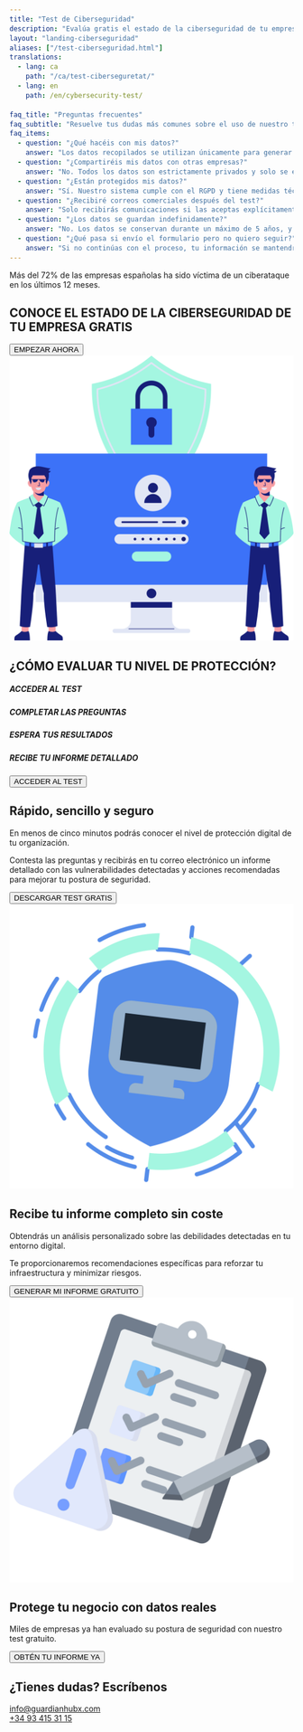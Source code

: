 ```yaml
---
title: "Test de Ciberseguridad"
description: "Evalúa gratis el estado de la ciberseguridad de tu empresa con GuardianHubX"
layout: "landing-ciberseguridad"
aliases: ["/test-ciberseguridad.html"]
translations:
  - lang: ca
    path: "/ca/test-ciberseguretat/"
  - lang: en
    path: /en/cybersecurity-test/

faq_title: "Preguntas frecuentes"
faq_subtitle: "Resuelve tus dudas más comunes sobre el uso de nuestro test y protección de datos."
faq_items:
  - question: "¿Qué hacéis con mis datos?"
    answer: "Los datos recopilados se utilizan únicamente para generar tu informe de ciberseguridad. No los compartimos con terceros ni los usamos con otros fines."
  - question: "¿Compartiréis mis datos con otras empresas?"
    answer: "No. Todos los datos son estrictamente privados y solo se emplean para ofrecerte el servicio solicitado."
  - question: "¿Están protegidos mis datos?"
    answer: "Sí. Nuestro sistema cumple con el RGPD y tiene medidas técnicas avanzadas para garantizar la seguridad de tus datos personales."
  - question: "¿Recibiré correos comerciales después del test?"
    answer: "Solo recibirás comunicaciones si las aceptas explícitamente. Durante el test no hay suscripción automática a newsletters."
  - question: "¿Los datos se guardan indefinidamente?"
    answer: "No. Los datos se conservan durante un máximo de 5 años, y puedes solicitar su eliminación en cualquier momento escribiendo a <a href='mailto:info@guardianhubx.com'>info@guardianhubx.com</a>."
  - question: "¿Qué pasa si envío el formulario pero no quiero seguir?"
    answer: "Si no continúas con el proceso, tu información se mantendrá activa durante 7 días y luego se eliminará automáticamente."
---
```


<!-- Hero Section -->
<section class="landing-hero-section">
  <div class="container">
    <div class="row align-items-center">
      <div class="col-lg-6 landing-fade-in">
        <p class="landing-hero-subtitle">
          Más del <span class="highlight-circle">72%</span> de las empresas españolas ha sido víctima de un ciberataque en los últimos 12 meses.
        </p>
        <h1 class="landing-hero-title">CONOCE EL ESTADO DE LA CIBERSEGURIDAD DE TU EMPRESA GRATIS</h1>
        <button onclick="window.location='https://guardianhubx.com/es/test'"  class="landing-btn landing-btn-primary">
          EMPEZAR AHORA <i class="fas fa-arrow-right landing-arrow-soft-green"></i>
        </button>
      </div>
      <div class="col-lg-6 text-center landing-slide-in-right">
        <div class="landing-hero-img-wrapper">
          <img src="/img/test-1.svg" alt="Monitor" class="img-fluid">
        </div>
      </div>
    </div>
  </div>
</section>

<!-- Steps Section -->
<section class="landing-steps-section py-5">
  <div class="container text-center">
    <h2 class="landing-cta-title landing-fade-in mb-5">¿CÓMO EVALUAR TU NIVEL DE PROTECCIÓN?</h2>
    <div class="d-flex flex-wrap justify-content-center steps-visual-container">
      <div class="step-card landing-fade-in">
        <div class="step-icon-wrapper bg-1"><i class="fas fa-mouse-pointer step-icon"></i></div>
        <h5 class="step-title">ACCEDER AL TEST</h5>
      </div>
      <div class="step-card landing-fade-in">
        <div class="step-icon-wrapper bg-2"><i class="fa-regular fa-check-square step-icon"></i></div>
        <h5 class="step-title">COMPLETAR LAS PREGUNTAS</h5>
      </div>
      <div class="step-card landing-fade-in">
        <div class="step-icon-wrapper bg-3"><i class="fa-regular fa-clock step-icon"></i></div>
        <h5 class="step-title">ESPERA TUS RESULTADOS</h5>
      </div>
      <div class="step-card landing-fade-in">
        <div class="step-icon-wrapper bg-4"><i class="fa-regular fa-envelope step-icon"></i></div>
        <h5 class="step-title">RECIBE TU INFORME DETALLADO</h5>
      </div>
    </div>
    <button onclick="location.href='https://guardianhubx.com/es/test'"  class="landing-btn landing-btn-primary mt-5 landing-fade-in">
      ACCEDER AL TEST <i class="fas fa-arrow-right landing-arrow-soft-green"></i>
    </button>
  </div>
</section>

<!-- Secció principal -->
<section class="landing-section">
  <div class="container">
    <div class="row align-items-center">
      <div class="col-lg-8 landing-slide-in-left">
        <h2 class="landing-section-title text-start">Rápido, sencillo y seguro</h2>
        <p class="mb-3 landing-text-muted">En menos de cinco minutos podrás conocer el nivel de protección digital de tu organización.</p>
        <p class="mb-3 landing-text-muted">Contesta las preguntas y recibirás en tu correo electrónico un informe detallado con las vulnerabilidades detectadas y acciones recomendadas para mejorar tu postura de seguridad.</p>
        <button onclick="window.location='https://guardianhubx.com/es/test'"  class="landing-btn landing-btn-primary mt-3">
          DESCARGAR TEST GRATIS <i class="fas fa-angle-double-right arrow-soft-green"></i>
        </button>
      </div>
      <div class="col-lg-4 text-center landing-slide-in-right">
        <img src="/img/test-2.svg" alt="Checklist" class="img-fluid landing-training-img">
      </div>
    </div>
  </div>
</section>

<!-- Resultados Section -->
<section class="landing-section">
  <div class="container">
    <div class="row align-items-center">
      <div class="col-lg-8 landing-slide-in-left order-1 order-md-2">
        <h2 class="landing-section-title text-start">Recibe tu informe completo <span class="green-pastel">sin coste</span></h2>
        <p class="mb-3 landing-text-muted">Obtendrás un análisis personalizado sobre las debilidades detectadas en tu entorno digital.</p>
        <p class="mb-3 landing-text-muted">Te proporcionaremos recomendaciones específicas para reforzar tu infraestructura y minimizar riesgos.</p>
        <button onclick="window.location='https://guardianhubx.com/es/test'"  class="landing-btn landing-btn-primary">
          GENERAR MI INFORME GRATUITO <i class="fas fa-angle-double-right arrow-soft-green"></i>
        </button>
      </div>
      <div class="col-lg-4 text-center landing-slide-in-right order-2 order-md-1">
        <img src="/img/test-3.svg" alt="Informe ciberseguridad" class="img-fluid landing-training-img">
      </div>
    </div>
  </div>
</section>

<!-- CTA Final -->
<section class="landing-cta-section py-5">
  <div class="container text-center">
    <h2 class="landing-cta-title landing-fade-in">Protege tu negocio con datos reales</h2>
    <p class="landing-cta-subtitle landing-fade-in">Miles de empresas ya han evaluado su postura de seguridad con nuestro test gratuito.</p>
    <button onclick="window.location='https://guardianhubx.com/es/test'"  class="landing-btn landing-btn-primary">
      OBTÉN TU INFORME YA <i class="fas fa-angle-double-right arrow-soft-green"></i>
    </button>
  </div>
</section>

<!-- Contacto -->
<section class="landing-contact-section py-5">
  <div class="container">
    <h2 class="landing-section-title text-center mb-4">¿Tienes dudas? Escríbenos</h2>
    <div class="row justify-content-md-center mb-5">
      <div class="col-12 col-md-4 d-flex align-items-center justify-content-start mb-3">
        <i class="fas fa-envelope fa-2x landing-text-primary me-3"></i>
        <a href="mailto:info@guardianhubx.com" class="landing-text-muted fs-5">info@guardianhubx.com</a>
      </div>
      <div class="col-12 col-md-4 d-flex align-items-center justify-content-start mb-3">
        <i class="fas fa-phone fa-2x landing-text-primary me-3"></i>
        <a href="tel:+34934153115" class="landing-text-muted fs-5">+34 93 415 31 15</a>
      </div>
    </div>
  </div>
</section>